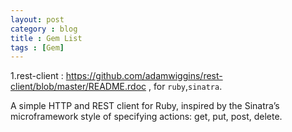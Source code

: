 ```yaml
---
layout: post
category : blog
title : Gem List
tags : [Gem]
---
```



1.rest-client : https://github.com/adamwiggins/rest-client/blob/master/README.rdoc  , for `ruby`,`sinatra`.

A simple HTTP and REST client for Ruby, inspired by the Sinatra’s microframework style of specifying actions: get, put, post, delete.
